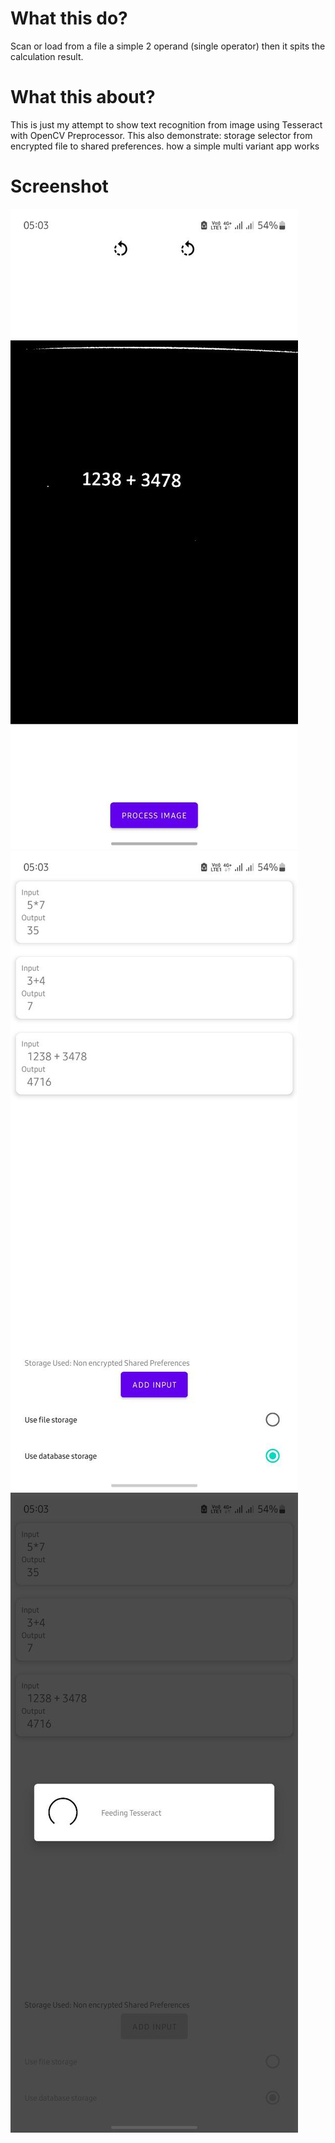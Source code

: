 # What this do?
Scan or load from a file a simple 2 operand (single operator) then it spits the calculation result.

# What this about?
This is just my attempt to show text recognition from image using Tesseract with OpenCV Preprocessor.
This also demonstrate:
   storage selector from encrypted file to shared preferences.
   how a simple multi variant app works

# Screenshot
![Reference](https://github.com/Humayung/Scan-Me-Calculator/blob/main/1.jpg)
![Reference](https://github.com/Humayung/Scan-Me-Calculator/blob/main/2.jpg)
![Reference](https://github.com/Humayung/Scan-Me-Calculator/blob/main/3.jpg)
